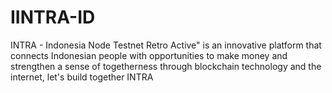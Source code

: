 # IINTRA-ID
INTRA - Indonesia Node Testnet Retro Active" is an innovative platform that connects Indonesian people with opportunities to make money and strengthen a sense of togetherness through blockchain technology and the internet, let's build together INTRA
